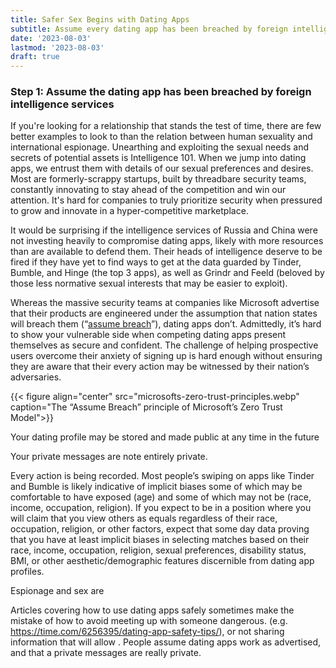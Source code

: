 ```yaml
---
title: Safer Sex Begins with Dating Apps
subtitle: Assume every dating app has been breached by foreign intelligence services
date: '2023-08-03'
lastmod: '2023-08-03'
draft: true
---
```


### Step 1: Assume the dating app has been breached by foreign intelligence services

If you're looking for a relationship that stands the test of time, there are few better examples to look to than the relation between human sexuality and international espionage. Unearthing and exploiting the sexual needs and secrets of potential assets is Intelligence 101. When we jump into dating apps, we entrust them with details of our sexual preferences and desires. Most are formerly-scrappy startups, built by threadbare security teams, constantly innovating to stay ahead of the competition and win our attention. It's hard for companies to truly prioritize security when pressured to grow and innovate in a hyper-competitive marketplace.

It would be surprising if the intelligence services of Russia and China were not investing heavily to compromise dating apps, likely with more resources than are available to defend them. Their heads of intelligence deserve to be fired if they have yet to find ways to get at the data guarded by Tinder, Bumble, and Hinge (the top 3 apps), as well as Grindr and Feeld (beloved by those less normative sexual interests that may be easier to exploit).

Whereas the massive security teams at companies like Microsoft advertise that their products are engineered under the assumption that nation states will breach them (“[assume breach](https://www.microsoft.com/en-us/security/business/zero-trust)”), dating apps don’t. Admittedly, it’s hard to show your vulnerable side when competing dating apps present themselves as secure and confident. The challenge of helping prospective users overcome their anxiety of signing up is hard enough without ensuring they are aware that their every action may be witnessed by their nation’s adversaries.

{{< figure align="center" src="microsofts-zero-trust-principles.webp" caption="The “Assume Breach” principle of Microsoft’s Zero Trust Model">}}

Your dating profile may be stored and made public at any time in the future

Your private messages are note entirely private.

Every action is being recorded. Most people’s swiping on apps like Tinder and Bumble is likely indicative of implicit biases some of which may be comfortable to have exposed (age) and some of which may not be (race, income, occupation, religion). If you expect to be in a position where you will claim that you view others as equals regardless of their race, occupation, religion, or other factors, expect that some day data proving that you have at least implicit biases in selecting matches based on their race, income, occupation, religion, sexual preferences, disability status, BMI, or other aesthetic/demographic features discernible from dating app profiles.

Espionage and sex are 

Articles covering how to use dating apps safely sometimes make the mistake of how to avoid meeting up with someone dangerous. (e.g. https://time.com/6256395/dating-app-safety-tips/), or not sharing information that will allow .  People assume dating apps work as advertised, and that a private messages are really private.